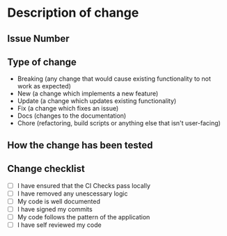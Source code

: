 # Description of change

## Issue Number

## Type of change

- Breaking (any change that would cause existing functionality to not work as expected)
- New (a change which implements a new feature)
- Update (a change which updates existing functionality)
- Fix (a change which fixes an issue)
- Docs (changes to the documentation)
- Chore (refactoring, build scripts or anything else that isn't user-facing)

## How the change has been tested

## Change checklist

- [ ] I have ensured that the CI Checks pass locally
- [ ] I have removed any unescessary logic
- [ ] My code is well documented
- [ ] I have signed my commits
- [ ] My code follows the pattern of the application
- [ ] I have self reviewed my code
